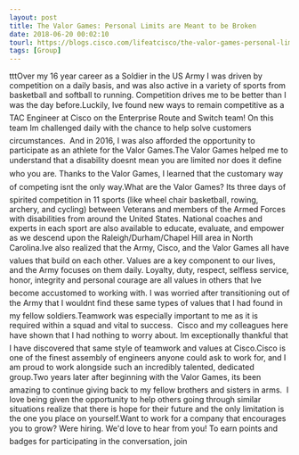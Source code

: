 ```yaml
---
layout: post
title: The Valor Games: Personal Limits are Meant to be Broken
date: 2018-06-20 00:02:10
tourl: https://blogs.cisco.com/lifeatcisco/the-valor-games-personal-limits-are-meant-to-be-broken
tags: [Group]
---
```

tttOver my 16 year career as a Soldier in the US Army I was driven by competition on a daily basis, and was also active in a variety of sports from basketball and softball to running. Competition drives me to be better than I was the day before.Luckily, Ive found new ways to remain competitive as a TAC Engineer at Cisco on the Enterprise Route and Switch team! On this team Im challenged daily with the chance to help solve customers circumstances.  And in 2016, I was also afforded the opportunity to participate as an athlete for the Valor Games.The Valor Games helped me to understand that a disability doesnt mean you are limited nor does it define who you are. Thanks to the Valor Games, I learned that the customary way of competing isnt the only way.What are the Valor Games? Its three days of spirited competition in 11 sports (like wheel chair basketball, rowing, archery, and cycling) between Veterans and members of the Armed Forces with disabilities from around the United States. National coaches and experts in each sport are also available to educate, evaluate, and empower as we descend upon the Raleigh/Durham/Chapel Hill area in North Carolina.Ive also realized that the Army, Cisco, and the Valor Games all have values that build on each other. Values are a key component to our lives, and the Army focuses on them daily. Loyalty, duty, respect, selfless service, honor, integrity and personal courage are all values in others that Ive become accustomed to working with. I was worried after transitioning out of the Army that I wouldnt find these same types of values that I had found in my fellow soldiers.Teamwork was especially important to me as it is required within a squad and vital to success.  Cisco and my colleagues here have shown that I had nothing to worry about. Im exceptionally thankful that I have discovered that same style of teamwork and values at Cisco.Cisco is one of the finest assembly of engineers anyone could ask to work for, and I am proud to work alongside such an incredibly talented, dedicated group.Two years later after beginning with the Valor Games, its been amazing to continue giving back to my fellow brothers and sisters in arms.  I love being given the opportunity to help others going through similar situations realize that there is hope for their future and the only limitation is the one you place on yourself.Want to work for a company that encourages you to grow? Were hiring. We'd love to hear from you! To earn points and badges for participating in the conversation, join 